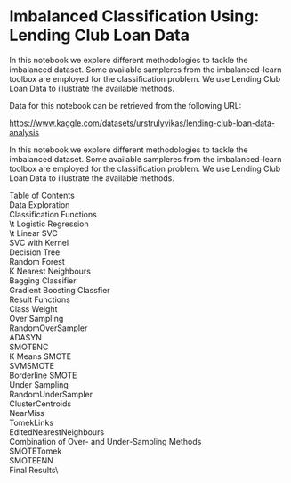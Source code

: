 # Imbalanced Classification Using: Lending Club Loan Data
In this notebook we explore different methodologies to tackle the imbalanced dataset. Some available sampleres from the imbalanced-learn toolbox are employed for the classification problem. We use Lending Club Loan Data to illustrate the available methods.

Data for this notebook can be retrieved from the following URL:

https://www.kaggle.com/datasets/urstrulyvikas/lending-club-loan-data-analysis

In this notebook we explore different methodologies to tackle the imbalanced dataset. Some available sampleres from the imbalanced-learn toolbox are employed for the classification problem. We use Lending Club Loan Data to illustrate the available methods.

Table of Contents\
Data Exploration\
Classification Functions\
\t  Logistic Regression\
\t  Linear SVC\
  SVC with Kernel\
  Decision Tree\
  Random Forest\
  K Nearest Neighbours\
  Bagging Classifier\
  Gradient Boosting Classfier\
Result Functions\
Class Weight\
Over Sampling\
  RandomOverSampler\
  ADASYN\
  SMOTENC\
  K Means SMOTE\
  SVMSMOTE\
  Borderline SMOTE\
Under Sampling\
  RandomUnderSampler\
  ClusterCentroids\
  NearMiss\
  TomekLinks\
  EditedNearestNeighbours\
Combination of Over- and Under-Sampling Methods\
  SMOTETomek\
  SMOTEENN\
Final Results\
